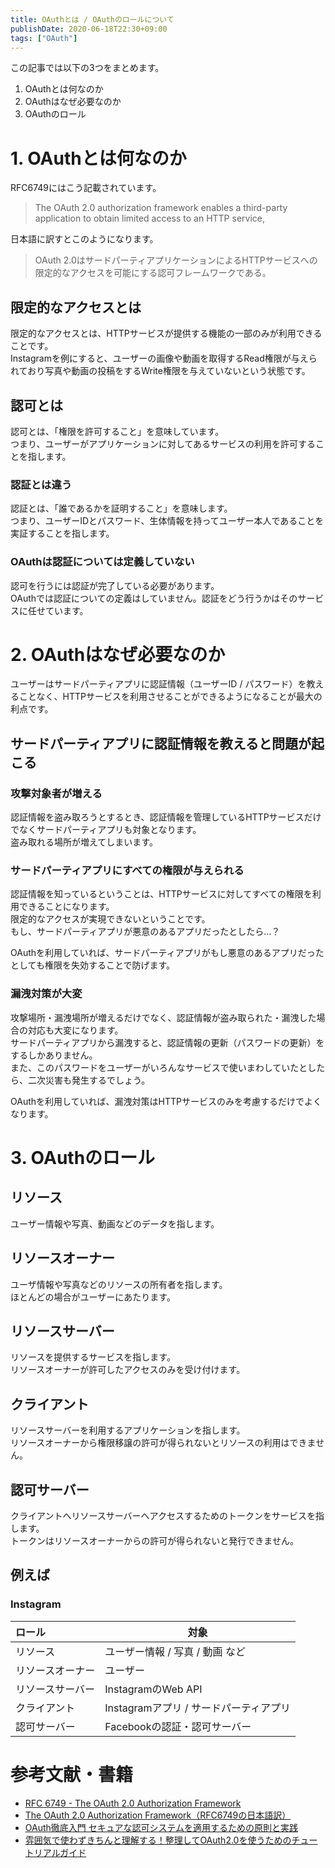 ```yaml
---
title: OAuthとは / OAuthのロールについて
publishDate: 2020-06-18T22:30+09:00
tags: ["OAuth"]
---
```


この記事では以下の3つをまとめます。

1. OAuthとは何なのか
2. OAuthはなぜ必要なのか
3. OAuthのロール

# 1. OAuthとは何なのか

RFC6749にはこう記載されています。

> The OAuth 2.0 authorization framework enables a third-party application to obtain limited access to an HTTP service,  

日本語に訳すとこのようになります。

> OAuth 2.0はサードパーティアプリケーションによるHTTPサービスへの限定的なアクセスを可能にする認可フレームワークである。

## 限定的なアクセスとは

限定的なアクセスとは、HTTPサービスが提供する機能の一部のみが利用できることです。  
Instagramを例にすると、ユーザーの画像や動画を取得するRead権限が与えられており写真や動画の投稿をするWrite権限を与えていないという状態です。

## 認可とは

認可とは、「権限を許可すること」を意味しています。  
つまり、ユーザーがアプリケーションに対してあるサービスの利用を許可することを指します。

### 認証とは違う

認証とは、「誰であるかを証明すること」を意味します。  
つまり、ユーザーIDとパスワード、生体情報を持ってユーザー本人であることを実証することを指します。  

### OAuthは認証については定義していない

認可を行うには認証が完了している必要があります。  
OAuthでは認証についての定義はしていません。認証をどう行うかはそのサービスに任せています。  

# 2. OAuthはなぜ必要なのか

ユーザーはサードパーティアプリに認証情報（ユーザーID / パスワード）を教えることなく、HTTPサービスを利用させることができるようになることが最大の利点です。

## サードパーティアプリに認証情報を教えると問題が起こる

### 攻撃対象者が増える

認証情報を盗み取ろうとするとき、認証情報を管理しているHTTPサービスだけでなくサードパーティアプリも対象となります。  
盗み取れる場所が増えてしまいます。

### サードパーティアプリにすべての権限が与えられる

認証情報を知っているということは、HTTPサービスに対してすべての権限を利用できることになります。  
限定的なアクセスが実現できないということです。  
もし、サードパーティアプリが悪意のあるアプリだったとしたら…？

OAuthを利用していれば、サードパーティアプリがもし悪意のあるアプリだったとしても権限を失効することで防げます。

### 漏洩対策が大変

攻撃場所・漏洩場所が増えるだけでなく、認証情報が盗み取られた・漏洩した場合の対応も大変になります。  
サードパーティアプリから漏洩すると、認証情報の更新（パスワードの更新）をするしかありません。  
また、このパスワードをユーザーがいろんなサービスで使いまわしていたとしたら、二次災害も発生するでしょう。

OAuthを利用していれば、漏洩対策はHTTPサービスのみを考慮するだけでよくなります。  

# 3. OAuthのロール

## リソース

ユーザー情報や写真、動画などのデータを指します。

## リソースオーナー

ユーザ情報や写真などのリソースの所有者を指します。  
ほとんどの場合がユーザーにあたります。

## リソースサーバー

リソースを提供するサービスを指します。  
リソースオーナーが許可したアクセスのみを受け付けます。

## クライアント

リソースサーバーを利用するアプリケーションを指します。  
リソースオーナーから権限移譲の許可が得られないとリソースの利用はできません。

## 認可サーバー

クライアントへリソースサーバーへアクセスするためのトークンをサービスを指します。  
トークンはリソースオーナーからの許可が得られないと発行できません。

## 例えば

### Instagram

| ロール           | 対象                                   |
|:---------------- | -------------------------------------- |
| リソース         | ユーザー情報 / 写真 / 動画 など        |
| リソースオーナー | ユーザー                               |
| リソースサーバー | InstagramのWeb API                     |
| クライアント     | Instagramアプリ / サードパーティアプリ |
| 認可サーバー     | Facebookの認証・認可サーバー           |

# 参考文献・書籍

- [RFC 6749 - The OAuth 2.0 Authorization Framework](https://tools.ietf.org/html/rfc6749)
- [The OAuth 2.0 Authorization Framework（RFC6749の日本語訳）](https://openid-foundation-japan.github.io/rfc6749.ja.html)
- [OAuth徹底入門 セキュアな認可システムを適用するための原則と実践](https://www.amazon.co.jp/dp/B07L5M7DXS/)
- [雰囲気で使わずきちんと理解する！整理してOAuth2.0を使うためのチュートリアルガイド](https://www.amazon.co.jp/dp/B07XT8H2YG)
